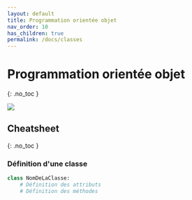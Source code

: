 ```yaml
---
layout: default
title: Programmation orientée objet
nav_order: 10
has_children: true
permalink: /docs/classes
---
```


# Programmation orientée objet
{: .no_toc }

![](../assets/.png)

## Cheatsheet
{: .no_toc }

### Définition d'une classe
```python
class NomDeLaClasse:
    # Définition des attributs
    # Définition des méthodes
```
